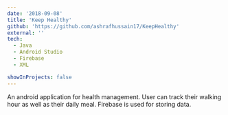 ```yaml
---
date: '2018-09-08'
title: 'Keep Healthy'
github: 'https://github.com/ashrafhussain17/KeepHealthy'
external: ''
tech:
  - Java
  - Android Studio
  - Firebase
  - XML

showInProjects: false
---
```


An android application for health management. User can track their walking hour as well as their daily meal. Firebase is used for storing data.
